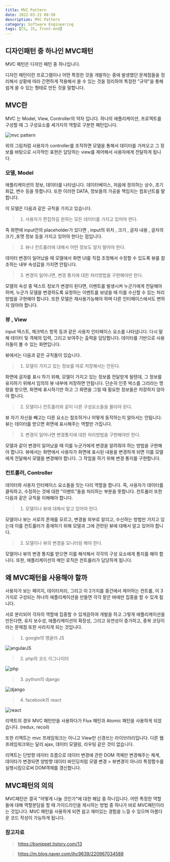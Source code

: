 ```yaml
---
title: MVC Pattern
date: 2022-03-22 08:50
description: MVC Pattern
category: Software Engineering
tags: [CS, JS, front-end]
---
```



## 디자인패턴 중 하나인 MVC패턴

MVC 패턴은 디자인 패턴 중 하나입니다.

디자인 패턴이란 프로그램이나 어떤 특정한 것을 개발하는 중에 발생했던 문제점들을 정리해서 상황에 따라 간편하게 적용해서 쓸 수 있는 것을 정리하여 특정한 "규약"을 통해 쉽게 쓸 수 있는 형태로 만든 것을 말합니다. 


## MVC란

MVC 는 Model, View, Controller의 약자 입니다. 하나의 애플리케이션, 프로젝트를 구성할 때 그 구성요소를 세가지의 역할로 구분한 패턴입니다. 

<img src="https://mblogthumb-phinf.pstatic.net/MjAxNzAzMjVfMjUw/MDAxNDkwNDM4NzI4MTIy.4ZtITJJKJW_Nj1gKST0BhKMAzqmMaYIj9PobYJMFD4Ig.xTHT-0qyRKXsA4nZ2xKPNeCxeU2-tLIc-4oyrWq5WBgg.PNG.jhc9639/mvc_role_diagram.png?type=w800" alt="mvc pattern"/>

위의 그림처럼 사용자가 controller를 조작하면 모델을 통해서 데이터를 가져오고 그 정보를 바탕으로 시각적인 표현은 담당하는 view를 제어해서 사용자에게 전달하게 됩니다.

### 모델, Model

애플리케이션의 정보, 데이터를 나타냅니다. 데이터베이스, 처음에 정의하는 상수, 초기화값, 변수 등을 뜻합니다. 또한 이러한 DATA, 정보들의 가공을 책임지는 컴포넌트를 말합니다.

이 모델은 다음과 같은 규칙을 가지고 있습니다. 

> 1. 사용자가 편집하길 원하는 모든 데이터를 가지고 있어야 한다.

즉 화면에 input안의 placeholder가 있다면 , input의 위치 , 크기 , 글자 내용 , 글자의 크기 ,포맷 정보 등을 가지고 있어야 한다는 점입니다.

> 2. 뷰나 컨트롤러에 대해서 어떤 정보도 알지 말아야 한다.

데이터 변경이 일어났을 때 모델에서 화면 UI를 직접 조정해서 수정할 수 있도록 뷰를 참조하는 내부 속성값을 가지면 안됩니다.

> 3. 변경이 일어나면, 변경 통지에 대한 처리방법을 구현해야만 한다.

모델의 속성 중 텍스트 정보가 변경이 된다면, 이벤트를 발생시켜 누군가에게 전달해야 하며, 누군가 모델을 변경하도록 요청하는 이벤트를 보냈을 때 이를 수신할 수 있는 처리 방법을 구현해야 합니다. 또한 모델은 재사용가능해야 하며 다른 인터페이스에서도 변하지 않아야 합니다. 

### 뷰 , View

input 텍스트, 체크박스 항목 등과 같은 사용자 인터페이스 요소를 나타냅니다. 다시 말해 데이터 및 객체의 입력, 그리고 보여주는 출력을 담당합니다. 데이타를 기반으로 사용자들이 볼 수 있는 화면입니다.  

뷰에서는 다음과 같은 규칙들이 있습니다.   

> 1. 모델이 가지고 있는 정보를 따로 저장해서는 안된다.

화면에 글자를 표시 하기 위해, 모델이 가지고 있는 정보를 전달받게 될텐데, 그 정보를 유지하기 위해서 임의의 뷰 내부에 저장하면 안됩니다. 단순히 인풋 박스를 그리라는 명령을 받으면, 화면에 표시하기만 하고 그 화면을 그릴 때 필요한 정보들은 저장하지 않아야 합니다.

> 2. 모델이나 컨트롤러와 같이 다른 구성요소들을 몰라야 된다.

뷰 자기 자신을 빼고는 다른 요소는 참조하거나 어떻게 동작하는지 알아서는 안됩니다. 뷰는 데이터를 받으면 화면에 표시해주는 역할만 가집니다.

> 3. 변경이 일어나면 변경통지에 대한 처리방법을 구현해야만 한다.

모델과 같이 변경이 일어났을 때 이를 누군가에게 변경을 알려줘야 하는 방법을 구현해야 합니다. 뷰에서는 화면에서 사용자가 화면에 표시된 내용을 변경하게 되면 이를 모델에게 전달해서 모델을 변경해야 합니다. 그 작업을 하기 위해 변경 통지를 구현합니다.

### 컨트롤러, Controller

데이터와 사용자 인터페이스 요소들을 잇는 다리 역할을 합니다. 
즉, 사용자가 데이터를 클릭하고, 수정하는 것에 대한 "이벤트"들을 처리하는 부분을 뜻합니다.
컨트롤러 또한 다음과 같은 규칙을 이해해야 합니다. 

> 1. 모델이나 뷰에 대해서 알고 있어야 한다.

모델이나 뷰는 서로의 존재를 모르고, 변경을 외부로 알리고, 수신하는 방법만 가지고 있는데 이를 컨트롤러가 중재하기 위해 모델과 그에 관련된 뷰에 대해서 알고 있어야 합니다. 

> 2. 모델이나 뷰의 변경을 모니터링 해야 한다.

모델이나 뷰의 변경 통지를 받으면 이를 해석해서 각각의 구성 요소에게 통지를 해야 합니다. 또한, 애플리케이션의 메인 로직은 컨트롤러가 담당하게 됩니다. 

## 왜 MVC패턴을 사용해야 할까

사용자가 보는 페이지, 데이터처리, 그리고 이 2가지를 중간에서 제어하는 컨트롤, 이 3가지로 구성되는 하나의 애플리케이션을 만들면 각각 맡은 바에만 집중을 할 수 있게 됩니다.

서로 분리되어 각자의 역할에 집중할 수 있게끔하여 개발을 하고 그렇게 애플리케이션을 만든다면, 유지 보수성, 애플리케이션의 확장성, 그리고 유연성이 증가하고, 중복 코딩이라는 문제점 또한 사라지게 되는 것입니다.


> 1. google의 앵귤러 JS

<img src="https://mblogthumb-phinf.pstatic.net/MjAxNzAzMjVfMjY0/MDAxNDkwNDQ0MDk3MDEx.Sq1JGUObgT2IIZ5iw6gP34u-GYSAqKoyLvBsrGEtAikg.wje4JqwhrnySuTrBj8AfVxR7ENvapSpoc7ckr-Xwlykg.JPEG.jhc9639/15-Directives-to-Extend-Your-Angular.js-Apps.jpg?type=w800" alt="angularJS"/>

> 2. php의 코드 이그나이터

<img src="https://mblogthumb-phinf.pstatic.net/MjAxNzAzMjVfMjg3/MDAxNDkwNDQ0MDk2Nzg1.RzXW7h4Oui26zn-YikFAt6JOrucA-h37kej9gLh7dt0g.g-6A0V1aKH5cm_aiD6rd7UHFANunfkIjc9xVYWEiWvUg.JPEG.jhc9639/imgres.jpg?type=w800" alt="php"/>

> 3. python의 django

<img src="https://mblogthumb-phinf.pstatic.net/MjAxNzAzMjVfMTc3/MDAxNDkwNDQ0MDk3MDQ0.Y4qUpVrhUtol1Svq07yarYPVuyr6toFZ6VDVVtSu_Uwg.4onyWUIAk9NEqiLo6QLONGpf7NOcR5xL6gMzVKh1WD4g.JPEG.jhc9639/python-django-logo.jpg?type=w800" alt="django"/>

> 4. facebook의 react

<img src="https://mblogthumb-phinf.pstatic.net/MjAxNzAzMjVfMjE4/MDAxNDkwNDQ0MDk3MDgy.QPIB1W-a1cDqx4IDrlHnKiW_RO7NdIKMjSD2nB1GxvQg.rzwEg9-TO-0Y_YgwijUqs4DpcoYZR36Zuq3FLTuETK8g.PNG.jhc9639/reactjs.png?type=w800" alt="react"/>

리액트의 경우 MVC 패턴만을 사용하다가 Flux 패턴과 Atomic 패턴을 사용하게 되었습니다. (redux, recoil)

또한 리액트는 mvc 프레임워크는 아니고 View만 신경쓰는 라이브러리입니다. 다른 웹프레임워크와는 달리 ajax, 데이터 모델링, 라우팅 같은 것이 없습니다.

리액트는 단방향 데이터 흐름으로 데이터 변경에 관한 DOM 객체만 변경해주는 체계, 데이타가 변경되면 양방향 데이터 바인딩처럼 모델 변경 > 뷰변경이 아니라 특정함수를 실행시킴으로써 DOM객체를 갱신합니다.

## MVC패턴의 의의

MVC패턴은 결국 "어떻게 나눌 것인가"에 대한 해답 중 하나입니다. 어떤 특정한 역할들에 대해 역할분담을 할 때 가이드라인을 제시하는 방법 중 하나가 바로 MVC패턴이라는 것입니다. MVC 패턴을 사용하게 되면 쉽고 재미있는 경험을 느낄 수 있으며 아름다운 코드 작성이 가능하게 됩니다.

### 참고자료

> https://bsnippet.tistory.com/13

> https://m.blog.naver.com/jhc9639/220967034588